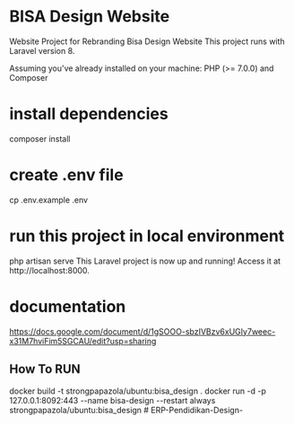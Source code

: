 # BISA Design Website

Website Project for Rebranding Bisa Design Website
This project runs with Laravel version 8.

Assuming you've already installed on your machine: PHP (>= 7.0.0) and Composer

# install dependencies

composer install

# create .env file

cp .env.example .env

# run this project in local environment

php artisan serve
This Laravel project is now up and running! Access it at http://localhost:8000.

# documentation

https://docs.google.com/document/d/1gSOOO-sbzIVBzv6xUGIy7weec-x31M7hviFim5SGCAU/edit?usp=sharing

## How To RUN

docker build -t strongpapazola/ubuntu:bisa_design .
docker run -d -p 127.0.0.1:8092:443 --name bisa-design --restart always strongpapazola/ubuntu:bisa_design
#   E R P - P e n d i d i k a n - D e s i g n -  
 